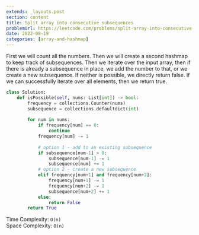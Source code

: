 ```yaml
---
extends: _layouts.post
section: content
title: Split array into consecutive subsequences
problemUrl: https://leetcode.com/problems/split-array-into-consecutive-subsequences/
date: 2022-08-19
categories: [array-and-hashmap]
---
```


First we will count all the numbers. Then we will create a second hashmap to keep track of subsequences. Then we iterate over the input array, then if there is already a subsequence in place, we add the number to that, or we create a new subsequence. If neither is possible, we directly return false. If we can successfully iterate over all elements, then we return true.

```python
class Solution:
    def isPossible(self, nums: List[int]) -> bool:
        frequency = collections.Counter(nums)
        subsequence = collections.defaultdict(int)
        
        for num in nums:
            if frequency[num] == 0:
                continue
            frequency[num] -= 1
            
            # option 1 - add to an existing subsequence
            if subsequence[num-1] > 0:
                subsequence[num-1] -= 1
                subsequence[num] += 1
            # option 2 - create a new subsequence 
            elif frequency[num+1] and frequency[num+2]:
                frequency[num+1] -= 1
                frequency[num+2] -= 1
                subsequence[num+2] += 1
            else:
                return False
        return True
```

Time Complexity: `O(n)` <br/>
Space Complexity: `O(n)`
